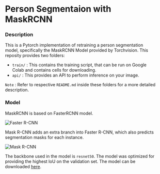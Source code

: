 # Person Segmentaion with MaskRCNN

### Description

This is a Pytorch implementation of retraining a person segmentation model, specifically the MaskRCNN Model provided by Torchvision. This reposity provides 
two folders:

* `train/` : This contains the training script, that can be run on Google Colab and contains cells for downloading.
* `api/` : This provides an API to perform inference on your image.

`Note` : Refer to respective `README.md` inside these folders for a more detailed description.

### Model

MaskRCNN is based on FasterRCNN model. 

![Faster R-CNN](https://raw.githubusercontent.com/pytorch/vision/temp-tutorial/tutorials/tv_image03.png)

Mask R-CNN adds an extra branch into Faster R-CNN, which also predicts segmentation masks for each instance.

![Mask R-CNN](https://raw.githubusercontent.com/pytorch/vision/temp-tutorial/tutorials/tv_image04.png)

The backbone used in the model is `resnet50`. The model was optimized for providing the highest IoU on the validation set.
The model can be downloaded [here](https://drive.google.com/file/d/1yHgibFxDNkXlHO3aI4OtLdyTSJgjYI3S/view?usp=sharing).




